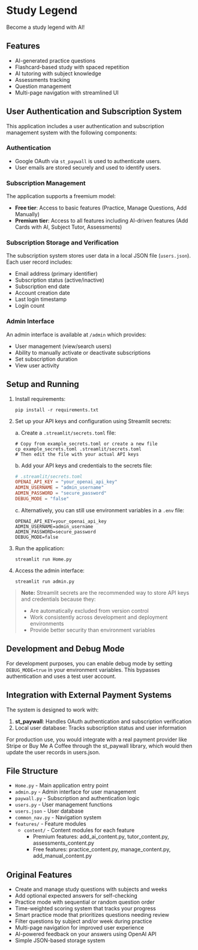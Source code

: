 # Study Legend

Become a study legend with AI!

## Features

- AI-generated practice questions
- Flashcard-based study with spaced repetition
- AI tutoring with subject knowledge
- Assessments tracking
- Question management
- Multi-page navigation with streamlined UI

## User Authentication and Subscription System

This application includes a user authentication and subscription management system with the following components:

### Authentication

- Google OAuth via `st_paywall` is used to authenticate users.
- User emails are stored securely and used to identify users.

### Subscription Management

The application supports a freemium model:
- **Free tier**: Access to basic features (Practice, Manage Questions, Add Manually)
- **Premium tier**: Access to all features including AI-driven features (Add Cards with AI, Subject Tutor, Assessments)

### Subscription Storage and Verification

The subscription system stores user data in a local JSON file (`users.json`). Each user record includes:

- Email address (primary identifier)
- Subscription status (active/inactive)
- Subscription end date
- Account creation date
- Last login timestamp
- Login count

### Admin Interface

An admin interface is available at `/admin` which provides:

- User management (view/search users)
- Ability to manually activate or deactivate subscriptions
- Set subscription duration
- View user activity

## Setup and Running

1. Install requirements:
   ```
   pip install -r requirements.txt
   ```

2. Set up your API keys and configuration using Streamlit secrets:
   
   a. Create a `.streamlit/secrets.toml` file:
      ```
      # Copy from example_secrets.toml or create a new file
      cp example_secrets.toml .streamlit/secrets.toml
      # Then edit the file with your actual API keys
      ```
   
   b. Add your API keys and credentials to the secrets file:
      ```toml
      # .streamlit/secrets.toml
      OPENAI_API_KEY = "your_openai_api_key"
      ADMIN_USERNAME = "admin_username"  
      ADMIN_PASSWORD = "secure_password"
      DEBUG_MODE = "false"
      ```

   c. Alternatively, you can still use environment variables in a `.env` file:
      ```
      OPENAI_API_KEY=your_openai_api_key
      ADMIN_USERNAME=admin_username
      ADMIN_PASSWORD=secure_password
      DEBUG_MODE=false
      ```

3. Run the application:
   ```
   streamlit run Home.py
   ```

4. Access the admin interface:
   ```
   streamlit run admin.py
   ```

> **Note:** Streamlit secrets are the recommended way to store API keys and credentials because they:
> - Are automatically excluded from version control
> - Work consistently across development and deployment environments
> - Provide better security than environment variables

## Development and Debug Mode

For development purposes, you can enable debug mode by setting `DEBUG_MODE=true` in your environment variables. This bypasses authentication and uses a test user account.

## Integration with External Payment Systems

The system is designed to work with:

1. **st_paywall**: Handles OAuth authentication and subscription verification
2. Local user database: Tracks subscription status and user information

For production use, you would integrate with a real payment provider like Stripe or Buy Me A Coffee through the st_paywall library, which would then update the user records in users.json.

## File Structure

- `Home.py` - Main application entry point
- `admin.py` - Admin interface for user management
- `paywall.py` - Subscription and authentication logic
- `users.py` - User management functions
- `users.json` - User database
- `common_nav.py` - Navigation system
- `features/` - Feature modules
  - `content/` - Content modules for each feature
    - Premium features: add_ai_content.py, tutor_content.py, assessments_content.py
    - Free features: practice_content.py, manage_content.py, add_manual_content.py

## Original Features

- Create and manage study questions with subjects and weeks
- Add optional expected answers for self-checking
- Practice mode with sequential or random question order
- Time-weighted scoring system that tracks your progress
- Smart practice mode that prioritizes questions needing review
- Filter questions by subject and/or week during practice
- Multi-page navigation for improved user experience
- AI-powered feedback on your answers using OpenAI API
- Simple JSON-based storage system
